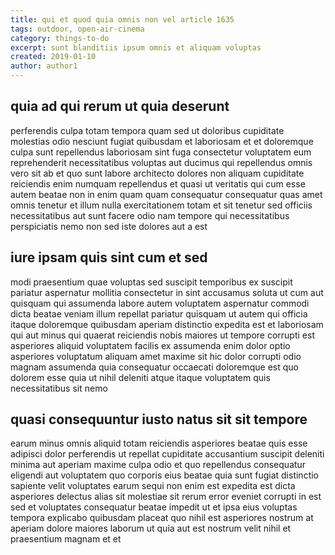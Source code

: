```yaml
---
title: qui et quod quia omnis non vel article 1635
tags: outdoor, open-air-cinema
category: things-to-do
excerpt: sunt blanditiis ipsum omnis et aliquam voluptas
created: 2019-01-10
author: author1
---
```


## quia ad qui rerum ut quia deserunt

perferendis culpa totam tempora quam sed ut doloribus cupiditate molestias odio nesciunt fugiat quibusdam et laboriosam et et doloremque culpa sunt repellendus laboriosam sint fuga consectetur voluptatem eum reprehenderit necessitatibus voluptas aut ducimus qui repellendus omnis vero sit ab et quo sunt labore architecto dolores non aliquam cupiditate reiciendis enim numquam repellendus et quasi ut veritatis qui cum esse autem beatae non in enim quam quam consequatur consequatur quas amet omnis tenetur et illum nulla exercitationem totam et sit tenetur sed officiis necessitatibus aut sunt facere odio nam tempore qui necessitatibus perspiciatis nemo non sed iste dolores aut a est

## iure ipsam quis sint cum et sed

modi praesentium quae voluptas sed suscipit temporibus ex suscipit pariatur aspernatur mollitia consectetur in sint accusamus soluta ut cum aut quisquam qui assumenda labore autem voluptatem aspernatur commodi dicta beatae veniam illum repellat pariatur quisquam ut autem qui officia itaque doloremque quibusdam aperiam distinctio expedita est et laboriosam qui aut minus qui quaerat reiciendis nobis maiores ut tempore corrupti est asperiores aliquid voluptatem facilis ex assumenda enim dolor optio asperiores voluptatum aliquam amet maxime sit hic dolor corrupti odio magnam assumenda quia consequatur occaecati doloremque est quo dolorem esse quia ut nihil deleniti atque itaque voluptatem quis necessitatibus sit nemo

## quasi consequuntur iusto natus sit sit tempore

earum minus omnis aliquid totam reiciendis asperiores beatae quis esse adipisci dolor perferendis ut repellat cupiditate accusantium suscipit deleniti minima aut aperiam maxime culpa odio et quo repellendus consequatur eligendi aut voluptatem quo corporis eius beatae quia sunt fugiat distinctio sapiente velit voluptates earum sequi non enim est expedita est dicta asperiores delectus alias sit molestiae sit rerum error eveniet corrupti in est sed et voluptates consequatur beatae impedit ut et ipsa eius voluptas tempora explicabo quibusdam placeat quo nihil est asperiores nostrum at aperiam dolore maiores laborum ut quia aut est nostrum velit nihil et praesentium magnam et et
